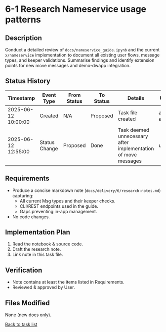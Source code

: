 # 6-1 Research Nameservice usage patterns

## Description
Conduct a detailed review of `docs/nameservice_guide.ipynb` and the current `x/nameservice` implementation to document all existing user flows, message types, and keeper validations. Summarise findings and identify extension points for new move messages and demo-dwapp integration.

## Status History
| Timestamp | Event Type | From Status | To Status | Details | User |
|-----------|------------|-------------|-----------|---------|------|
| 2025-06-12 10:00:00 | Created | N/A | Proposed | Task file created | ai-agent |
| 2025-06-12 12:55:00 | Status Change | Proposed | Done | Task deemed unnecessary after implementation of move messages | user |

## Requirements
* Produce a concise markdown note (`docs/delivery/6/research-notes.md`) capturing:
  * All current Msg types and their keeper checks.
  * CLI/REST endpoints used in the guide.
  * Gaps preventing in-app management.
* No code changes.

## Implementation Plan
1. Read the notebook & source code.
2. Draft the research note.
3. Link note in this task file.

## Verification
* Note contains at least the items listed in Requirements.
* Reviewed & approved by User.

## Files Modified
None (new docs only).

[Back to task list](../tasks.md) 